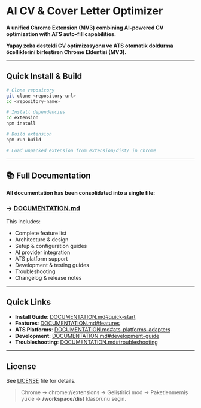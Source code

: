 # AI CV & Cover Letter Optimizer

**A unified Chrome Extension (MV3) combining AI-powered CV optimization with ATS auto-fill capabilities.**

**Yapay zeka destekli CV optimizasyonu ve ATS otomatik doldurma özelliklerini birleştiren Chrome Eklentisi (MV3).**

---

## Quick Install & Build

```bash
# Clone repository
git clone <repository-url>
cd <repository-name>

# Install dependencies
cd extension
npm install

# Build extension
npm run build

# Load unpacked extension from extension/dist/ in Chrome
```

---

## 📚 Full Documentation

**All documentation has been consolidated into a single file:**

### → **[DOCUMENTATION.md](./DOCUMENTATION.md)**

This includes:
- Complete feature list
- Architecture & design
- Setup & configuration guides
- AI provider integration
- ATS platform support
- Development & testing guides
- Troubleshooting
- Changelog & release notes

---

## Quick Links

- **Install Guide**: [DOCUMENTATION.md#quick-start](./DOCUMENTATION.md#quick-start)
- **Features**: [DOCUMENTATION.md#features](./DOCUMENTATION.md#features)
- **ATS Platforms**: [DOCUMENTATION.md#ats-platforms-adapters](./DOCUMENTATION.md#ats-platforms-adapters)
- **Development**: [DOCUMENTATION.md#development-guide](./DOCUMENTATION.md#development-guide)
- **Troubleshooting**: [DOCUMENTATION.md#troubleshooting](./DOCUMENTATION.md#troubleshooting)

---

## License

See [LICENSE](./LICENSE) file for details.
> Chrome → chrome://extensions → Geliştirici mod → Paketlenmemiş yükle → **/workspace/dist** klasörünü seçin.
